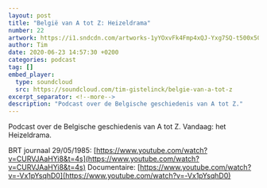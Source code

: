 ```yaml
---
layout: post
title: "België van A tot Z: Heizeldrama"
number: 22
artwork: https://i1.sndcdn.com/artworks-1yYOxvFk4Fmp4xQJ-Yxg7SQ-t500x500.jpg
author: Tim
date: 2020-06-23 14:57:30 +0200
categories: podcast
tag: []
embed_player:
  type: soundcloud
  src: https://soundcloud.com/tim-gistelinck/belgie-van-a-tot-z
excerpt_separator: <!--more-->
description: "Podcast over de Belgische geschiedenis van A tot Z."
---
```

Podcast over de Belgische geschiedenis van A tot Z. Vandaag: het Heizeldrama.

BRT journaal 29/05/1985: [https://www.youtube.com/watch?v=CURVJAaHYi8&t=4s](https://www.youtube.com/watch?v=CURVJAaHYi8&t=4s)
Documentaire: [https://www.youtube.com/watch?v=-Vx1pYsqhD0](https://www.youtube.com/watch?v=-Vx1pYsqhD0)